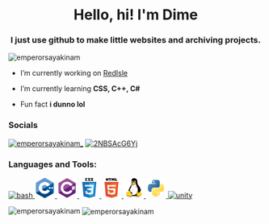 <h1 align="center">Hello, hi! I'm Dime</h1>
<h3 align="center">I just use github to make little websites and archiving projects.</h3>

<p align="left"> <img src="https://komarev.com/ghpvc/?username=emperorsayakinam&label=Profile%20views&color=0e75b6&style=flat" alt="emperorsayakinam" /> </p>

- I’m currently working on [RedIsle](https://github.com/EmperorSayakinam/RedIsle)

- I’m currently learning **CSS, C++, C#**

- Fun fact **i dunno lol**

<h3 align="left">Socials</h3>
<p align="left">
<a href="https://www.youtube.com/c/emperorsayakinam_" target="blank"><img align="center" src="https://raw.githubusercontent.com/rahuldkjain/github-profile-readme-generator/master/src/images/icons/Social/youtube.svg" alt="emperorsayakinam_" height="30" width="40" /></a>
<a href="https://discord.gg/2NBSAcG6Yj" target="blank"><img align="center" src="https://raw.githubusercontent.com/rahuldkjain/github-profile-readme-generator/master/src/images/icons/Social/discord.svg" alt="2NBSAcG6Yj" height="30" width="40" /></a>
</p>

<h3 align="left">Languages and Tools:</h3>
<p align="left"> <a href="https://www.gnu.org/software/bash/" target="_blank" rel="noreferrer"> <img src="https://www.vectorlogo.zone/logos/gnu_bash/gnu_bash-icon.svg" alt="bash" width="40" height="40"/> </a> <a href="https://www.w3schools.com/cpp/" target="_blank" rel="noreferrer"> <img src="https://raw.githubusercontent.com/devicons/devicon/master/icons/cplusplus/cplusplus-original.svg" alt="cplusplus" width="40" height="40"/> </a> <a href="https://www.w3schools.com/cs/" target="_blank" rel="noreferrer"> <img src="https://raw.githubusercontent.com/devicons/devicon/master/icons/csharp/csharp-original.svg" alt="csharp" width="40" height="40"/> </a> <a href="https://www.w3schools.com/css/" target="_blank" rel="noreferrer"> <img src="https://raw.githubusercontent.com/devicons/devicon/master/icons/css3/css3-original-wordmark.svg" alt="css3" width="40" height="40"/> </a> <a href="https://www.w3.org/html/" target="_blank" rel="noreferrer"> <img src="https://raw.githubusercontent.com/devicons/devicon/master/icons/html5/html5-original-wordmark.svg" alt="html5" width="40" height="40"/> </a> <a href="https://www.linux.org/" target="_blank" rel="noreferrer"> <img src="https://raw.githubusercontent.com/devicons/devicon/master/icons/linux/linux-original.svg" alt="linux" width="40" height="40"/> </a> <a href="https://www.python.org" target="_blank" rel="noreferrer"> <img src="https://raw.githubusercontent.com/devicons/devicon/master/icons/python/python-original.svg" alt="python" width="40" height="40"/> </a> <a href="https://unity.com/" target="_blank" rel="noreferrer"> <img src="https://www.vectorlogo.zone/logos/unity3d/unity3d-icon.svg" alt="unity" width="40" height="40"/> </a> </p>

<p><img align="left" src="https://github-readme-stats.vercel.app/api/top-langs?username=emperorsayakinam&show_icons=true&locale=en&layout=compact" alt="emperorsayakinam" /></p>

<p>&nbsp;<img align="center" src="https://github-readme-stats.vercel.app/api?username=emperorsayakinam&show_icons=true&locale=en" alt="emperorsayakinam" /></p>

